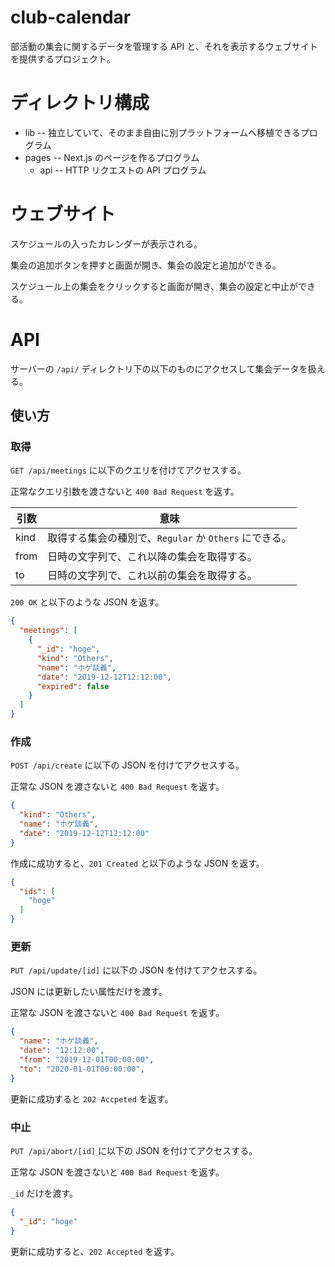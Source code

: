 # club-calendar

部活動の集会に関するデータを管理する API と、それを表示するウェブサイトを提供するプロジェクト。


# ディレクトリ構成

- lib -- 独立していて、そのまま自由に別プラットフォームへ移植できるプログラム
- pages -- Next.js のページを作るプログラム
  - api -- HTTP リクエストの API プログラム


# ウェブサイト

スケジュールの入ったカレンダーが表示される。

集会の追加ボタンを押すと画面が開き、集会の設定と追加ができる。

スケジュール上の集会をクリックすると画面が開き、集会の設定と中止ができる。


# API

サーバーの `/api/` ディレクトリ下の以下のものにアクセスして集会データを扱える。

## 使い方

### 取得

`GET /api/meetings` に以下のクエリを付けてアクセスする。

正常なクエリ引数を渡さないと `400 Bad Request` を返す。

| 引数 | 意味                                                   |
| ---- | ------------------------------------------------------ |
| kind | 取得する集会の種別で、`Regular` か `Others` にできる。 |
| from | 日時の文字列で、これ以降の集会を取得する。             |
| to   | 日時の文字列で、これ以前の集会を取得する。             |

`200 OK` と以下のような JSON を返す。

```json
{
  "meetings": [
    {
      "_id": "hoge",
      "kind": "Others",
      "name": "ホゲ談義",
      "date": "2019-12-12T12:12:00",
      "expired": false
    }
  ]
}
```

### 作成

`POST /api/create` に以下の JSON を付けてアクセスする。

正常な JSON を渡さないと `400 Bad Request` を返す。

```json
{
  "kind": "Others",
  "name": "ホゲ談義",
  "date": "2019-12-12T12:12:00"
}
```

作成に成功すると、`201 Created` と以下のような JSON を返す。

```json
{
  "ids": [
    "hoge"
  ]
}
```

### 更新

`PUT /api/update/[id]` に以下の JSON を付けてアクセスする。

JSON には更新したい属性だけを渡す。

正常な JSON を渡さないと `400 Bad Request` を返す。

```json
{
  "name": "ホゲ談義",
  "date": "12:12:00",
  "from": "2019-12-01T00:00:00",
  "to": "2020-01-01T00:00:00",
}
```

更新に成功すると `202 Accpeted` を返す。

### 中止

`PUT /api/abort/[id]` に以下の JSON を付けてアクセスする。

正常な JSON を渡さないと `400 Bad Request` を返す。

`_id` だけを渡す。

```json
{
  "_id": "hoge"
}
```

更新に成功すると、`202 Accepted` を返す。
